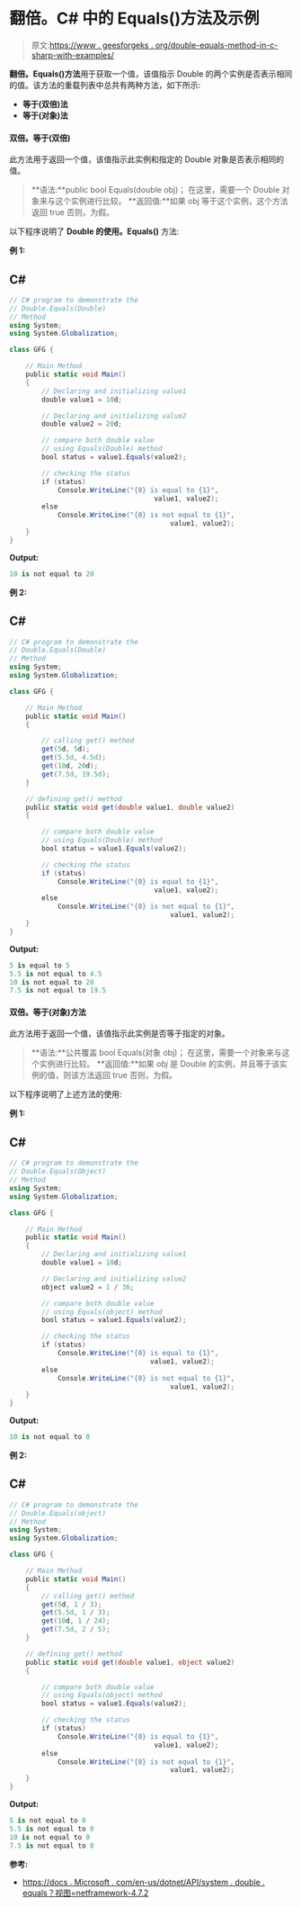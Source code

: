 # 翻倍。C# 中的 Equals()方法及示例

> 原文:[https://www . geesforgeks . org/double-equals-method-in-c-sharp-with-examples/](https://www.geeksforgeeks.org/double-equals-method-in-c-sharp-with-examples/)

**翻倍。Equals()方法**用于获取一个值，该值指示 Double 的两个实例是否表示相同的值。该方法的重载列表中总共有两种方法，如下所示:

*   **等于(双倍)法**
*   **等于(对象)法**

#### 双倍。等于(双倍)

此方法用于返回一个值，该值指示此实例和指定的 Double 对象是否表示相同的值。

> **语法:**public bool Equals(double obj)；
> 在这里，需要一个 Double 对象来与这个实例进行比较。
> **返回值:**如果 obj 等于这个实例，这个方法返回 true 否则，为假。

以下程序说明了 **Double 的使用。Equals()** 方法:

**例 1:**

## C#

```cs
// C# program to demonstrate the
// Double.Equals(Double)
// Method
using System;
using System.Globalization;

class GFG {

    // Main Method
    public static void Main()
    {
        // Declaring and initializing value1
        double value1 = 10d;

        // Declaring and initializing value2
        double value2 = 20d;

        // compare both double value
        // using Equals(Double) method
        bool status = value1.Equals(value2);

        // checking the status
        if (status)
            Console.WriteLine("{0} is equal to {1}",
                                    value1, value2);
        else
            Console.WriteLine("{0} is not equal to {1}",
                                        value1, value2);
    }
}
```

**Output:** 

```cs
10 is not equal to 20
```

**例 2:**

## C#

```cs
// C# program to demonstrate the
// Double.Equals(Double)
// Method
using System;
using System.Globalization;

class GFG {

    // Main Method
    public static void Main()
    {

        // calling get() method
        get(5d, 5d);
        get(5.5d, 4.5d);
        get(10d, 20d);
        get(7.5d, 19.5d);
    }

    // defining get() method
    public static void get(double value1, double value2)
    {

        // compare both double value
        // using Equals(Double) method
        bool status = value1.Equals(value2);

        // checking the status
        if (status)
            Console.WriteLine("{0} is equal to {1}",
                                    value1, value2);
        else
            Console.WriteLine("{0} is not equal to {1}",
                                        value1, value2);
    }
}
```

**Output:** 

```cs
5 is equal to 5
5.5 is not equal to 4.5
10 is not equal to 20
7.5 is not equal to 19.5
```

#### 双倍。等于(对象)方法

此方法用于返回一个值，该值指示此实例是否等于指定的对象。

> **语法:**公共覆盖 bool Equals(对象 obj)；
> 在这里，需要一个对象来与这个实例进行比较。
> **返回值:**如果 *obj* 是 Double 的实例，并且等于该实例的值，则该方法返回 true 否则，为假。

以下程序说明了上述方法的使用:

**例 1:**

## C#

```cs
// C# program to demonstrate the
// Double.Equals(Object)
// Method
using System;
using System.Globalization;

class GFG {

    // Main Method
    public static void Main()
    {
        // Declaring and initializing value1
        double value1 = 10d;

        // Declaring and initializing value2
        object value2 = 1 / 36;

        // compare both double value
        // using Equals(object) method
        bool status = value1.Equals(value2);

        // checking the status
        if (status)
            Console.WriteLine("{0} is equal to {1}",
                                   value1, value2);
        else
            Console.WriteLine("{0} is not equal to {1}",
                                        value1, value2);
    }
}
```

**Output:** 

```cs
10 is not equal to 0
```

**例 2:**

## C#

```cs
// C# program to demonstrate the
// Double.Equals(object)
// Method
using System;
using System.Globalization;

class GFG {

    // Main Method
    public static void Main()
    {
        // calling get() method
        get(5d, 1 / 3);
        get(5.5d, 1 / 3);
        get(10d, 1 / 24);
        get(7.5d, 2 / 5);
    }

    // defining get() method
    public static void get(double value1, object value2)
    {

        // compare both double value
        // using Equals(object) method
        bool status = value1.Equals(value2);

        // checking the status
        if (status)
            Console.WriteLine("{0} is equal to {1}",
                                    value1, value2);
        else
            Console.WriteLine("{0} is not equal to {1}",
                                        value1, value2);
    }
}
```

**Output:** 

```cs
5 is not equal to 0
5.5 is not equal to 0
10 is not equal to 0
7.5 is not equal to 0
```

**参考:**

*   [https://docs . Microsoft . com/en-us/dotnet/API/system . double . equals？视图=netframework-4.7.2](https://docs.microsoft.com/en-us/dotnet/api/system.double.equals?view=netframework-4.7.2)